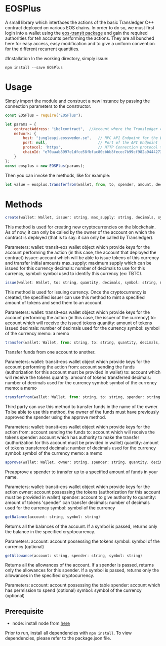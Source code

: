 # EOSPlus
A small library which interfaces the actions of the basic Transledger C++ contract deployed on various EOS chains.
In order to do so, we must first login into a wallet using the [eos-transit package](https://github.com/eosnewyork/eos-transit/tree/master/packages/eos-transit#basic-usage-example) and gain the required authorities for teh accounts performing the actions. 
They are all bunched here for easy access, easy modification and to give a uniform convention for the different recurrent quantities.

#Installation
In the working directory, simply issue:

`npm install --save EOSPlus`

# Usage

Simply import the module and construct a new instance by passing the connection parameters to the constructor.

```javascript
const EOSPlus = require("EOSPlus");

let params = {
    contractAddress: "ibclcontract",  //Account where the Transledger contract is deployed (usually: ibclcontract) 
    network: {
        host: "jungleapi.eossweden.se",   // RPC API Endpoint for the EOS chain
        port: null,                       // Port of the API Endpoint
        protocol: 'https',                // HTTP Connection protocol to the API Endpoint
        chainId: "e70aaab8997e1dfce58fbfac80cbbb8fecec7b99cf982a9444273cbc64c41473"  // ChainId of the EOS chain (this example is for JUNGLE)
    }
};
const eosplus = new EOSPlus(params);
```

Then you can invoke the methods, like for example:

```javascript
let value = eosplus.transferfrom(wallet, from, to, spender, amount, decimals, symbol, memo);
```

# Methods

```javascript
create(wallet: Wallet, issuer: string, max_supply: string, decimals, symbol: string) 
```
This method is used for creating new cryptocurrencies on the blockchain. As of now, it can only be called by the owner of the
account on which the contract is deployed (that is to say: it can only be called by Transledger).

Parameters:
wallet: transit-eos wallet object which provide keys for the account performing the action (in this case, the account that deployed the contract)
issuer: account which will be able to issue tokens of this currency and transfer initial amounts 
max_supply: maximum supply which can be issued for this currency
decimals: number of decimals to use for this currency,
symbol: symbol used to identify this currency (ex: TBTC).

```javascript
issue(wallet: Wallet, to: string, quantity, decimals, symbol: string, memo: string)
```

This method is used for issuing currency. Once the cryptocurrency is created, the specified issuer can use this method to mint a specified amount of tokens and send them to an account. 

Parameters:
wallet: transit-eos wallet object which provide keys for the account performing the action (in this case, the issuer of the currency)
to: account which will receive the issued tokens
quantity: amount of tokens issued
decimals: number of decimals used for the currency
symbol: symbol of the currency
memo: a memo

```javascript
transfer(wallet: Wallet, from: string, to: string, quantity, decimals, symbol: string, memo: string)
```
Transfer funds from one account to another. 

Parameters:
wallet: transit-eos wallet object which provide keys for the account performing the action
from: account sending the funds (authorization for this account must be provided in wallet)
to: account which will receive the tokens
quantity: amount of tokens transferred
decimals: number of decimals used for the currency
symbol: symbol of the currency
memo: a memo

```javascript
transferfrom(wallet: Wallet, from: string, to: string, spender: string, quantity, decimals, symbol: string, memo: string)
```
Third party can use this method to transfer funds in the name of the owner. To be able to use this method, the owner of the funds must have previously approved the spender using the approve method.

Parameters:
wallet: transit-eos wallet object which provide keys for the action
from: account sending the funds
to: account which will receive the tokens
spender: account which has authority to make the transfer (authorization for this account must be provided in wallet)
quantity: amount of tokens transferred
decimals: number of decimals used for the currency
symbol: symbol of the currency
memo: a memo

```javascript
approve(wallet: Wallet, owner: string, spender: string, quantity, decimals, symbol: string)
```
Preapprove a spender to transfer up to a specified amount of funds in your name.

Parameters:
wallet: transit-eos wallet object which provide keys for the action
owner: account possessing the tokens (authorization for this account must be provided in wallet)
spender: account to give authority to 
quantity: amount of tokens 'spender' can transfer
decimals: number of decimals used for the currency
symbol: symbol of the currency

```javascript
getBalance(account: string, symbol: string)
```
Returns all the balances of the account. If a symbol is passed, returns only the balance in the specified cryptocurrency.

Parameters:
account: account possessing the tokens
symbol:  symbol of the currency (optional)

```javascript
getAllowance(account: string, spender: string, symbol: string)
```
Returns all the allowances of the account. If a spender is passed, returns only the allowances for this spender.
If a symbol is passed, returns only the allowances in the specified cryptocurrency.

Parameters:
account: account possessing the table
spender: account which has permission to spend (optional)
symbol: symbol of the currency (optional) 

## Prerequisite
* node: install node from [here](https://nodejs.org/en/download/)

Prior to run, install all dependencies with `npm install`. To view dependencies, please refer to the package.json file.
